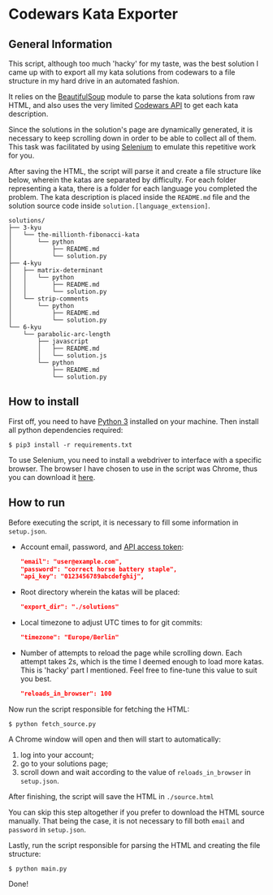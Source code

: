 # Codewars Kata Exporter

## General Information

This script, although too much 'hacky' for my taste, was the best
solution I came up with to export all my kata solutions from codewars to
a file structure in my hard drive in an automated fashion.

It relies on the
[BeautifulSoup](https://www.crummy.com/software/BeautifulSoup/) module
to parse the kata solutions from raw HTML, and also uses the very
limited [Codewars API](https://dev.codewars.com) to get each kata
description.

Since the solutions in the solution's page are dynamically generated, it
is necessary to keep scrolling down in order to be able to collect all
of them. This task was facilitated by using
[Selenium](http://selenium-python.readthedocs.io) to emulate this
repetitive work for you.

After saving the HTML, the script will parse it and create a file
structure like below, wherein the katas are separated by difficulty. For
each folder representing a kata, there is a folder for each language you
completed the problem. The kata description is placed inside the
`README.md` file and the solution source code inside
`solution.[language_extension]`.

```
solutions/
├── 3-kyu
│   └── the-millionth-fibonacci-kata
│       └── python
│           ├── README.md
│           └── solution.py
├── 4-kyu
│   ├── matrix-determinant
│   │   └── python
│   │       ├── README.md
│   │       └── solution.py
│   └── strip-comments
│       └── python
│           ├── README.md
│           └── solution.py
└── 6-kyu
    └── parabolic-arc-length
        ├── javascript
        │   ├── README.md
        │   └── solution.js
        └── python
            ├── README.md
            └── solution.py
```

## How to install

First off, you need to have
[Python 3](https://www.python.org/download/releases/3.0/) installed on
your machine. Then install all python dependencies required:

`$ pip3 install -r requirements.txt`

To use Selenium, you need to install a webdriver to interface with a
specific browser. The browser I have chosen to use in the script was
Chrome, thus you can download it
[here](https://sites.google.com/a/chromium.org/chromedriver/downloads).

## How to run

Before executing the script, it is necessary to fill some information in
`setup.json`.

- Account email, password, and [API access
  token](https://www.codewars.com/users/edit):

  ```json
  "email": "user@example.com",
  "password": "correct horse battery staple",
  "api_key": "0123456789abcdefghij",
  ```

- Root directory wherein the katas will be placed:

  ```json
  "export_dir": "./solutions"
  ```

- Local timezone to adjust UTC times to for git commits:

  ```json
  "timezone": "Europe/Berlin"
  ```

- Number of attempts to reload the page while scrolling down. Each
  attempt takes 2s, which is the time I deemed enough to load more
  katas. This is 'hacky' part I mentioned. Feel free to fine-tune this
  value to suit you best.

  ```json
  "reloads_in_browser": 100
  ```

Now run the script responsible for fetching the HTML:

`$ python fetch_source.py`

A Chrome window will open and then will start to automatically:

1. log into your account;
2. go to your solutions page;
3. scroll down and wait according to the value of `reloads_in_browser`
   in `setup.json`.

After finishing, the script will save the HTML in `./source.html`

You can skip this step altogether if you prefer to download the HTML
source manually. That being the case, it is not necessary to fill both
`email` and `password` in `setup.json`.

Lastly, run the script responsible for parsing the HTML and creating the
file structure:

`$ python main.py`

Done!
